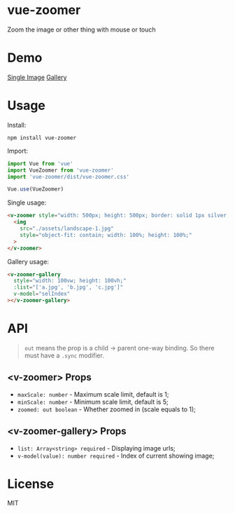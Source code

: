# vue-zoomer

Zoom the image or other thing with mouse or touch

# Demo

[Single Image](https://unpkg.com/vue-zoomer/demo/basic.html)
[Gallery](https://unpkg.com/vue-zoomer/demo/gallery.html)

# Usage

Install:
```
npm install vue-zoomer
```

Import:
```js
import Vue from 'vue'
import VueZoomer from 'vue-zoomer'
import 'vue-zoomer/dist/vue-zoomer.css'

Vue.use(VueZoomer)
```

Single usage:
```html
<v-zoomer style="width: 500px; height: 500px; border: solid 1px silver;">
  <img
    src="./assets/landscape-1.jpg"
    style="object-fit: contain; width: 100%; height: 100%;"
  >
</v-zoomer>
```

Gallery usage:
```html
<v-zoomer-gallery
  style="width: 100vw; height: 100vh;"
  :list="['a.jpg', 'b.jpg', 'c.jpg']"
  v-model="selIndex"
></v-zoomer-gallery>
```

# API

> `out` means the prop is a child -> parent one-way binding. So there must have a `.sync` modifier.

## &lt;v-zoomer&gt; Props

- `maxScale: number` - Maximum scale limit, default is 1;
- `minScale: number` - Minimum scale limit, default is 5;
- `zoomed: out boolean` - Whether zoomed in (scale equals to 1);

## &lt;v-zoomer-gallery&gt; Props

- `list: Array<string> required` - Displaying image urls;
- `v-model(value): number required` - Index of current showing image;

# License

MIT
